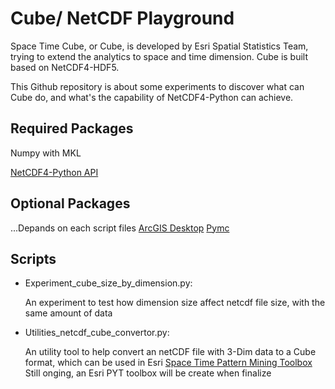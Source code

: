 # Cube/ NetCDF Playground

Space Time Cube, or Cube, is developed by Esri Spatial Statistics Team, trying to extend the analytics to space and time dimension. Cube is built based on NetCDF4-HDF5.

This Github repository is about some experiments to discover what can Cube do, and what's the capability of NetCDF4-Python can achieve.

## Required Packages
Numpy with MKL

[NetCDF4-Python API](http://netcdf4-python.googlecode.com/svn/trunk/docs/netCDF4-module.html)

## Optional Packages
...Depands on each script files
[ArcGIS Desktop](http://www.esri.com/software/arcgis/arcgis-for-desktop)
[Pymc](https://pypi.python.org/pypi/pymc)

## Scripts
* Experiment_cube_size_by_dimension.py: 

   An experiment to test how dimension size affect netcdf file size, with the same amount of data

* Utilities_netcdf_cube_convertor.py: 

   An utility tool to help convert an netCDF file with 3-Dim data to a Cube format, which can be used in Esri [Space Time Pattern Mining Toolbox](http://desktop.arcgis.com/en/desktop/latest/tools/space-time-pattern-mining-toolbox/an-overview-of-the-space-time-pattern-mining-toolbox.htm)
Still onging, an Esri PYT toolbox will be create when finalize
